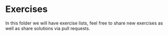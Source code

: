 # Exercises

In this folder we will have exercise lists, feel free to share new exercises as well as share solutions via pull requests.
